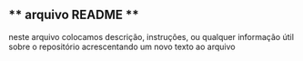 ## ** arquivo README **
neste arquivo colocamos descrição, instruções, ou qualquer informação útil sobre o repositório
acrescentando um novo texto ao arquivo